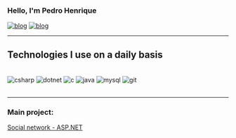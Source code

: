 ### Hello, I'm Pedro Henrique
[![blog](https://img.shields.io/badge/LinkedIn-0077B5?style=for-the-badge&logo=linkedin&logoColor=white)](https://www.linkedin.com/in/pedro-henrique-29b2782aa/)
[![blog](https://img.shields.io/badge/Gmail-D14836?style=for-the-badge&logo=gmail&logoColor=white)](mailto:devpedrohenri@gmail.com)

<hr/>

## Technologies I use on a daily basis
<div style="display inline_block"><br/>
  <img align="center" alt="csharp" src="https://img.shields.io/badge/C%23-239120?style=for-the-badge&logo=c-sharp&logoColor=white"/>
  <img align="center" alt="dotnet" src="https://img.shields.io/badge/.NET-5C2D91?style=for-the-badge&logo=.net&logoColor=white"/>
  <img align="center" alt="c" src="https://img.shields.io/badge/C-00599C?style=for-the-badge&logo=c&logoColor=white"/>
  <img align="center" alt="java" src="https://img.shields.io/badge/Java-ED8B00?style=for-the-badge&logo=openjdk&logoColor=white"/>
  <img align="center" alt="mysql" src="https://img.shields.io/badge/MySQL-00000F?style=for-the-badge&logo=mysql&logoColor=white"/>	
  <img align="center" alt="git" src="https://img.shields.io/badge/GIT-E44C30?style=for-the-badge&logo=git&logoColor=white"/>	
</div><br/>
<hr/>

### Main project:
[Social network - ASP.NET](https://github.com/PedroHenriqDev/-Social-Network-Asp-Net)

